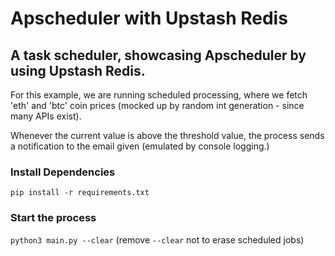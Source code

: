 # Apscheduler with Upstash Redis

## A task scheduler, showcasing Apscheduler by using Upstash Redis.
For this example, we are running scheduled processing, where we fetch 'eth' and 'btc' coin prices (mocked up by random int generation - since many APIs exist).

Whenever the current value is above the threshold value, the process sends a notification to the email given (emulated by console logging.) 

### Install Dependencies
`pip install -r requirements.txt` 

### Start the process
`python3 main.py --clear` (remove `--clear` not to erase scheduled jobs)